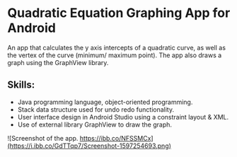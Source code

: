 # Quadratic Equation Graphing App for Android

An app that calculates the y axis intercepts of a quadratic curve, as well 
as the vertex of the curve (minimum/ maximum point). The app also draws a
graph using the GraphView library.

## Skills:

- Java programming language, object-oriented programming.
- Stack data structure used for undo redo functionality. 
- User interface design in Android Studio using a constraint layout & XML.
- Use of external library GraphView to draw the graph.

![Screenshot of the app. https://ibb.co/NFSSMCx](https://i.ibb.co/GdTTqp7/Screenshot-1597254693.png)